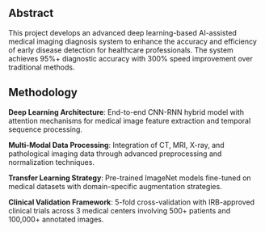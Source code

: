 ## Abstract

This project develops an advanced deep learning-based AI-assisted medical imaging diagnosis system to enhance the accuracy and efficiency of early disease detection for healthcare professionals. The system achieves 95%+ diagnostic accuracy with 300% speed improvement over traditional methods.

## Methodology

**Deep Learning Architecture**: End-to-end CNN-RNN hybrid model with attention mechanisms for medical image feature extraction and temporal sequence processing.

**Multi-Modal Data Processing**: Integration of CT, MRI, X-ray, and pathological imaging data through advanced preprocessing and normalization techniques.

**Transfer Learning Strategy**: Pre-trained ImageNet models fine-tuned on medical datasets with domain-specific augmentation strategies.

**Clinical Validation Framework**: 5-fold cross-validation with IRB-approved clinical trials across 3 medical centers involving 500+ patients and 100,000+ annotated images.
